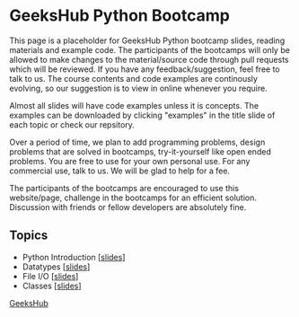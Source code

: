 # GeeksHub Python Bootcamp

This page is a placeholder for GeeksHub Python bootcamp slides, reading materials and example code. The participants of the bootcamps will only be allowed to make changes to the material/source code through pull requests which will be reviewed. If you have any feedback/suggestion, feel free to talk to us. The course contents and code examples are continously evolving, so our suggestion is to view in online whenever you require.

Almost all slides will have code examples unless it is concepts. The examples can be downloaded by clicking "examples" in the title slide of each topic or check our repsitory.

Over a period of time, we plan to add programming problems, design problems that are solved in bootcamps, try-it-yourself like open ended problems. You are free to use for your own personal use. For any commercial use, talk to us. We will be glad to help for a fee.

The participants of the bootcamps are encouraged to use this website/page, challenge in the bootcamps for an efficient solution. Discussion with friends or fellow developers are absolutely fine.

## Topics
* Python Introduction [[slides](01_python_introduction.html)]
* Datatypes [[slides](datatypes.html)]
* File I/O [[slides](fileio.html)]
* Classes [[slides](20_classes.html)]

[GeeksHub](https://www.geekshub.in)
